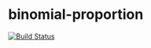 # binomial-proportion

[![Build Status](https://travis-ci.org/egusahiroaki/binomial-proportion.svg?branch=master)](https://travis-ci.org/egusahiroaki/binomial-proportion)
